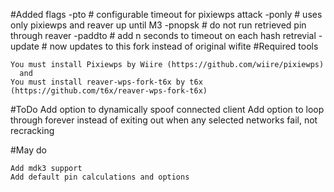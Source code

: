 #Added flags
    -pto <sec>        # configurable timeout for pixiewps attack
    -ponly            # uses only pixiewps and reaver up until M3
    -pnopsk           # do not run retrieved pin through reaver
    -paddto <sec>     # add n seconds to timeout on each hash retrevial
    -update           # now updates to this fork instead of original wifite
#Required tools

    You must install Pixiewps by Wiire (https://github.com/wiire/pixiewps)
      and 
    You must install reaver-wps-fork-t6x by t6x (https://github.com/t6x/reaver-wps-fork-t6x)

#ToDo
    Add option to dynamically spoof connected client
    Add option to loop through forever instead of exiting out when any selected networks fail, not recracking

#May do    
    
    Add mdk3 support
    Add default pin calculations and options

